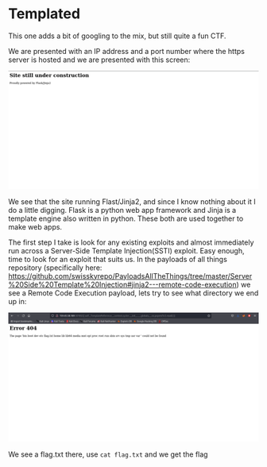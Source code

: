 Templated
=========

This one adds a bit of googling to the mix, but still quite a fun CTF.

We are presented with an IP address and a port number where the https server is hosted and we are presented with this screen:

![Image](images/1.png)

We see that the site running Flast/Jinja2, and since I know nothing about it I do a little digging.
Flask is a python web app framework and Jinja is a template engine also written in python. These both are used together to make web apps.

The first step I take is look for any existing exploits and almost immediately run across a Server-Side Template Injection(SSTI) exploit. Easy enough, time to look for an exploit that suits us. In the payloads of all things repository (specifically here: https://github.com/swisskyrepo/PayloadsAllTheThings/tree/master/Server%20Side%20Template%20Injection#jinja2---remote-code-execution) we see a Remote Code Execution payload, lets try to see what directory we end up in:

![Image](images/2.png)

We see a flag.txt there, use `cat flag.txt` and we get the flag
